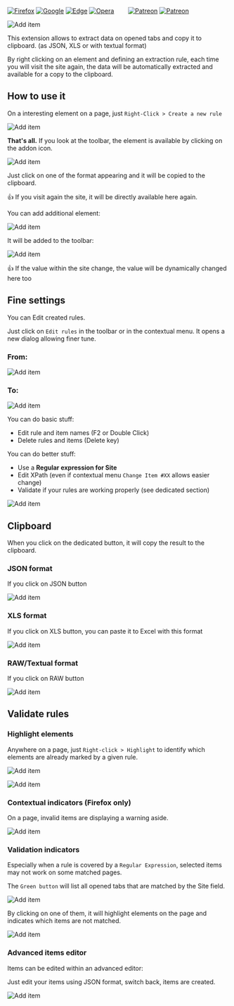 [![Firefox](https://img.shields.io/badge/Firefox-install--addon-FF7139?style=flat-square&logo=Mozilla%20Firefox)](https://addons.mozilla.org/fr/firefox/addon/extract-data)
[![Google](https://img.shields.io/badge/Chrome-install--addon-4285F4?style=flat-square&logoColor=64a0ff&logo=Google%20Chrome)](https://chrome.google.com/webstore/detail/extract-data/dgojclpdbgnpjclhimcldkapkgnmjbcb)
[![Edge](https://img.shields.io/badge/Edge-install--addon-0078D7?style=flat-square&logoColor=348cee&logo=Microsoft%20Edge)](https://microsoftedge.microsoft.com/addons/detail/kepgpcbkfghmiilchbdgkmagoiimbgep)
[![Opera](https://img.shields.io/badge/Opera-install--addon-FF1B2D?style=flat-square&logoColor=FF1B2D&logo=Opera)](https://addons.opera.com/fr/extensions/details/extract-data/)
&emsp;&emsp;[![Patreon](https://img.shields.io/badge/sponsor-patreon-F96854?style=flat-square&logo=patreon)](https://patreon.com/pdulvp) [![Patreon](https://img.shields.io/badge/news-pdulvp-ffbd00?logoColor=ffbd00&style=flat-square&logo=patreon)](https://patreon.com/pdulvp)


![Add item](images/ad-640x248.png)

This extension allows to extract data on opened tabs and copy it to clipboard. (as JSON, XLS or with textual format)

By right clicking on an element and defining an extraction rule, each time you will visit the site again, the data will be automatically extracted and available for a copy to the clipboard.

## How to use it

On a interesting element on a page, just `Right-Click > Create a new rule`

![Add item](images/create-rule.png)

**That's all.** If you look at the toolbar, the element is available by clicking on the addon icon.

![Add item](images/popup-account-raw.png)

Just click on one of the format appearing and it will be copied to the clipboard.

:thumbsup: If you visit again the site, it will be directly available here again.

You can add additional element: 

![Add item](images/add-item.png)

It will be added to the toolbar: 

![Add item](images/add-rule-item.png)

:thumbsup: If the value within the site change, the value will be dynamically changed here too

## Fine settings

You can Edit created rules.

Just click on `Edit rules` in the toolbar or in the contextual menu. It opens a new dialog allowing finer tune.

### From:

![Add item](images/edit-rule-account-raw.png)

### To:

![Add item](images/edit-rule-account.png)

You can do basic stuff:
- Edit rule and item names (F2 or Double Click)
- Delete rules and items (Delete key)

You can do better stuff:
- Use a **Regular expression for Site**
- Edit XPath (even if contextual menu `Change Item #XX` allows easier change)
- Validate if your rules are working properly (see dedicated section)

![Add item](images/popup-account.png)

## Clipboard

When you click on the dedicated button, it will copy the result to the clipboard.

### JSON format

If you click on JSON button

![Add item](images/export-account-json.png)

### XLS format

If you click on XLS button, you can paste it to Excel with this format

![Add item](images/export-account-xls.png)

### RAW/Textual format

If you click on RAW button

![Add item](images/export-account-raw.png)

## Validate rules

### Highlight elements

Anywhere on a page, just `Right-click > Highlight` to identify which elements are already marked by a given rule.

![Add item](images/highlight.png)

![Add item](images/highlighted.png)

### Contextual indicators (Firefox only)

On a page, invalid items are displaying a warning aside.

![Add item](images/issue.png)

### Validation indicators

Especially when a rule is covered by a `Regular Expression`, selected items may not work on some matched pages.

The `Green button` will list all opened tabs that are matched by the Site field.

![Add item](images/list-all-matching-tabs.png)

By clicking on one of them, it will highlight elements on the page and indicates which items are not matched.

![Add item](images/issue-on-tab.png)

### Advanced items editor

Items can be edited within an advanced editor:

Just edit your items using JSON format, switch back, items are created.

![Add item](images/advanced-editor-account.png)
